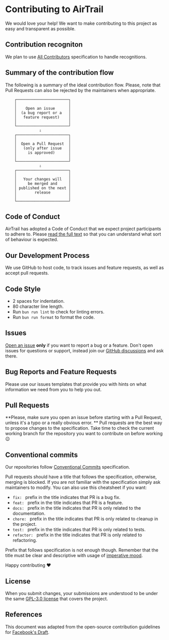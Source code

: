 # Contributing to AirTrail

We would love your help! We want to make contributing to this project as easy and transparent as possible.

## Contribution recogniton

We plan to use [All Contributors](https://allcontributors.org/docs/en/specification) specification to handle
recognitions.

## Summary of the contribution flow

The following is a summary of the ideal contribution flow. Please, note that Pull Requests can also be rejected by the
maintainers when appropriate.

```
    ┌───────────────────────┐
    │                       │
    │    Open an issue      │
    │  (a bug report or a   │
    │   feature request)    │
    │                       │
    └───────────────────────┘
               ⇩
    ┌───────────────────────┐
    │                       │
    │  Open a Pull Request  │
    │   (only after issue   │
    │     is approved)      │
    │                       │
    └───────────────────────┘
               ⇩
    ┌───────────────────────┐
    │                       │
    │   Your changes will   │
    │     be merged and     │
    │ published on the next │
    │        release        │
    │                       │
    └───────────────────────┘
```

## Code of Conduct

AirTrail has adopted a Code of Conduct that we expect project participants to adhere to.
Please [read the full text](CODE_OF_CONDUCT.md) so that you can understand what sort of behaviour is expected.

## Our Development Process

We use GitHub to host code, to track issues and feature requests, as well as accept pull requests.

## Code Style

- 2 spaces for indentation.
- 80 character line length.
- Run `bun run lint` to check for linting errors.
- Run `bun run format` to format the code.

## Issues

[Open an issue](https://github.com/JohanOhly/AirTrail/issues/new) **only** if you want to report a bug or a feature.
Don't open issues for questions or support, instead join
our [GitHub discussions](https://github.com/JohanOhly/AirTrail/discussions) and ask there.

## Bug Reports and Feature Requests

Please use our issues templates that provide you with hints on what information we need from you to help you out.

## Pull Requests

**Please, make sure you open an issue before starting with a Pull Request, unless it's a typo or a really obvious error.
** Pull requests are the best way to propose changes to the specification. Take time to check the current working branch
for the repository you want to contribute on before working :wink:

## Conventional commits

Our repositories follow [Conventional Commits](https://www.conventionalcommits.org/en/v1.0.0/#summary) specification.

Pull requests should have a title that follows the specification, otherwise, merging is blocked. If you are not familiar
with the specification simply ask maintainers to modify. You can also use this cheatsheet if you want:

- `fix: ` prefix in the title indicates that PR is a bug fix.
- `feat: ` prefix in the title indicates that PR is a feature.
- `docs: ` prefix in the title indicates that PR is only related to the documentation.
- `chore: ` prefix in the title indicates that PR is only related to cleanup in the project.
- `test: ` prefix in the title indicates that PR is only related to tests.
- `refactor: ` prefix in the title indicates that PR is only related to refactoring.

Prefix that follows specification is not enough though. Remember that the title must be clear and descriptive with usage
of [imperative mood](https://chris.beams.io/posts/git-commit/#imperative).

Happy contributing :heart:

## License

When you submit changes, your submissions are understood to be under the
same [GPL-3.0 license](LICENSE) that covers the project.

## References

This document was adapted from the open-source contribution guidelines
for [Facebook's Draft](https://github.com/facebook/draft-js/blob/master/CONTRIBUTING.md).